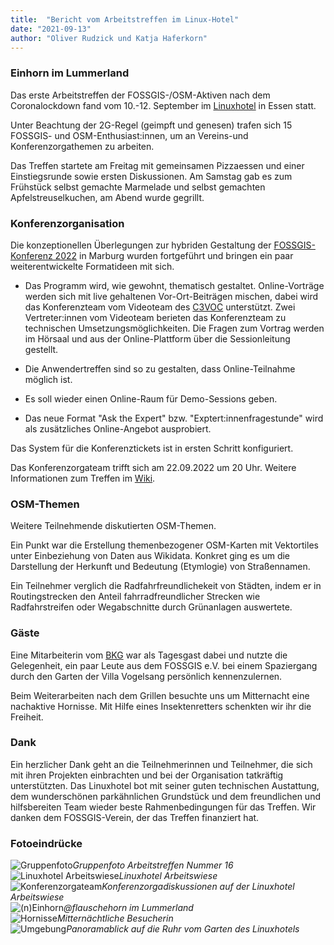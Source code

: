 ```yaml
---
title:  "Bericht vom Arbeitstreffen im Linux-Hotel"
date: "2021-09-13"
author: "Oliver Rudzick und Katja Haferkorn"
---
```



### Einhorn im Lummerland

Das erste Arbeitstreffen der FOSSGIS-/OSM-Aktiven nach dem Coronalockdown fand vom 10.-12. September im [Linuxhotel](https://www.linuxhotel.de/) in Essen statt.

Unter Beachtung der 2G-Regel (geimpft und genesen) trafen sich 15 FOSSGIS- und OSM-Enthusiast:innen, um an Vereins-und Konferenzorgathemen zu arbeiten.

Das Treffen startete am Freitag mit gemeinsamen Pizzaessen und einer Einstiegsrunde sowie ersten Diskussionen. Am Samstag gab es zum Frühstück selbst gemachte Marmelade und selbst gemachten Apfelstreuselkuchen, am Abend wurde gegrillt. 

### Konferenzorganisation
Die konzeptionellen Überlegungen zur hybriden Gestaltung der [FOSSGIS-Konferenz 2022](https://fossgis-konferenz.de/2022/) in Marburg wurden fortgeführt und bringen ein paar weiterentwickelte Formatideen mit sich.  
* Das Programm wird, wie gewohnt, thematisch gestaltet. Online-Vorträge werden sich mit live gehaltenen Vor-Ort-Beiträgen mischen, dabei wird das Konferenzteam vom Videoteam des [C3VOC](https://c3voc.de/) unterstützt. Zwei Vertreter:innen vom Videoteam berieten das Konferenzteam zu technischen Umsetzungsmöglichkeiten.
Die Fragen zum Vortrag werden im Hörsaal und aus der Online-Plattform über die Sessionleitung gestellt.
 
* Die Anwendertreffen sind so zu gestalten, dass Online-Teilnahme möglich ist.

* Es soll wieder einen Online-Raum für Demo-Sessions geben.
 
* Das neue Format "Ask the Expert" bzw. "Exptert:innenfragestunde" wird als zusätzliches Online-Angebot ausprobiert. 

Das System für die Konferenztickets ist in ersten Schritt konfiguriert.

Das Konferenzorgateam trifft sich am 22.09.2022 um 20 Uhr. Weitere Informationen zum Treffen im [Wiki](https://www.fossgis.de/wiki/Konferenz_2022/Konferenzplanung/Planungstreffen_20210922).


### OSM-Themen

Weitere Teilnehmende diskutierten OSM-Themen.

Ein Punkt war die Erstellung themenbezogener OSM-Karten mit Vektortiles unter Einbeziehung von Daten aus Wikidata. Konkret ging es um die Darstellung der Herkunft und Bedeutung (Etymlogie) von Straßennamen.

Ein Teilnehmer verglich die Radfahrfreundlichekeit von Städten, indem er in Routingstrecken den Anteil fahrradfreundlicher Strecken wie Radfahrstreifen oder Wegabschnitte durch Grünanlagen auswertete.

### Gäste
 
Eine Mitarbeiterin vom [BKG](https://https://www.bkg.bund.de/DE/Home/home.html) war als Tagesgast dabei und nutzte die Gelegenheit, ein paar Leute aus dem FOSSGIS e.V. bei einem Spaziergang durch den Garten der Villa Vogelsang persönlich kennenzulernen.

Beim Weiterarbeiten nach dem Grillen besuchte uns um Mitternacht eine nachaktive Hornisse. Mit Hilfe eines Insektenretters schenkten wir ihr die Freiheit.  

### Dank
Ein herzlicher Dank geht an die Teilnehmerinnen und Teilnehmer, die sich mit ihren Projekten einbrachten und bei der Organisation tatkräftig unterstützten.
Das Linuxhotel bot mit seiner guten technischen Austattung, dem wunderschönen parkähnlichen Grundstück und dem freundlichen und hilfsbereiten Team wieder beste Rahmenbedingungen für das Treffen. Wir danken dem FOSSGIS-Verein, der das Treffen finanziert hat.

### Fotoeindrücke

![Gruppenfoto](/news/images/2021_09_09_Nr_16_Gruppenfoto.jpeg)*Gruppenfoto Arbeitstreffen Nummer 16*  
![Linuxhotel Arbeitswiese](/news/images/2021_09_09_Nr_16_Linux-Hotel_Arbeitswiese.jpg)*Linuxhotel Arbeitswiese*  
![Konferenzorgateam](/news/images/2021_09_09_Nr_16_Konferenzorgadiskussionen.jpg)*Konferenzorgadiskussionen auf der Linuxhotel Arbeitswiese*  
![(n)Einhorn](/news/images/2021_09_09_Nr_16_Flauschehorn.jpg)*@flauschehorn im Lummerland*  
![Hornisse](/news/images/2021_09_09_Nr_16_Hornisse.jpg)*Mitternächtliche Besucherin*  
![Umgebung](/news/images/2021_09_09_Nr_16_Linux-Hotel_Blick_ueber_die_Ruhr.jpg)*Panoramablick auf die Ruhr vom Garten des Linuxhotels*  







